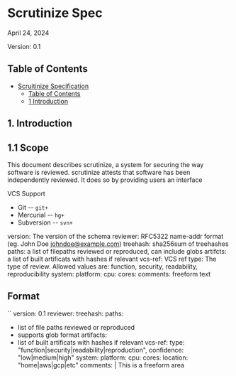 # Scrutinize Spec

April 24, 2024

Version: 0.1

## Table of Contents

- [Scruitinize Specification](#scrutinize-spec)
  - [Table of Contents](#table-of-contents)
  - [1 Introduction](#1-introduction)

## 1. Introduction

## 1.1 Scope

This document describes scrutinize, a system for securing the way software is
reviewed. scrutinize attests that software has been independently reviewed. It
does so by providing users an interface

VCS Support

* Git -- `git+`
* Mercurial -- `hg+`
* Subversion -- `svn+`

version: The version of the schema
reviewer: RFC5322 name-addr format (eg. John Doe <johndoe@example.com>)
treehash: sha256sum of treehashes
paths: a list of filepaths reviewed or reproduced, can include globs
artifcts: a list of built artificats with hashes if relevant
vcs-ref: VCS ref
type: The type of review. Allowed values are: function, security, readability, reproducibility
system:
  platform:
  cpu:
  cores:
comments: freeform text

## Format

``
version: 0.1
reviewer:
treehash:
paths:
- list of file paths reviewed or reproduced
- supports glob format
artifacts:
- list of built artificats with hashes if relevant
vcs-ref:
type: "function|security|readability|reproduction",
confidence: "low|medium|high"
system:
  platform:
  cpu:
  cores:
  location: "home|aws|gcp|etc"
comments: |
  This is a freeform area
